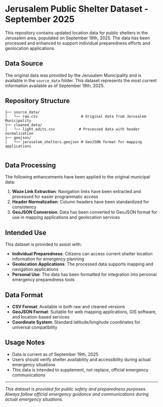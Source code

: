 # Jerusalem Public Shelter Dataset - September 2025

This repository contains updated location data for public shelters in the Jerusalem area, populated on September 19th, 2025. The data has been processed and enhanced to support individual preparedness efforts and geolocation applications.

## Data Source

The original data was provided by the Jerusalem Municipality and is available in the `source_data` folder. This dataset represents the most current information available as of September 19th, 2025.

## Repository Structure

```
├── source_data/
│   └── raw.csv                    # Original data from Jerusalem Municipality
├── cleaned_data/
│   └── light_edits.csv           # Processed data with header normalization
├── geojson/
│   └── jerusalem_shelters.geojson # GeoJSON format for mapping applications
 
```

## Data Processing

The following enhancements have been applied to the original municipal data:

1. **Waze Link Extraction**: Navigation links have been extracted and processed for easier programmatic access
2. **Header Normalization**: Column headers have been standardized for consistency
3. **GeoJSON Conversion**: Data has been converted to GeoJSON format for use in mapping applications and geolocation services

## Intended Use

This dataset is provided to assist with:

- **Individual Preparedness**: Citizens can access current shelter location information for emergency planning
- **Geolocation Applications**: The processed data supports mapping and navigation applications
- **Personal Use**: The data has been formatted for integration into personal emergency preparedness tools

## Data Format

- **CSV Format**: Available in both raw and cleaned versions
- **GeoJSON Format**: Suitable for web mapping applications, GIS software, and location-based services
- **Coordinate System**: Standard latitude/longitude coordinates for universal compatibility

## Usage Notes

- Data is current as of September 19th, 2025
- Users should verify shelter availability and accessibility during actual emergency situations
- This data is intended to supplement, not replace, official emergency communications
 
---

*This dataset is provided for public safety and preparedness purposes. Always follow official emergency guidance and communications during actual emergency situations.*
